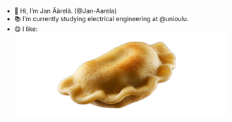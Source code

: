 - 👋 Hi, I’m Jan Äärelä. (@Jan-Aarela)
- 📚️ I’m currently studying electrical engineering at @unioulu.
- 😋 I like:
![alt_text](https://raw.githubusercontent.com/Jan-Aarela/Jan-Aarela/refs/heads/main/nam.png)
<!---
Jan-Aarela/Jan-Aarela is a ✨ special ✨ repository because its `README.md` (this file) appears on your GitHub profile.
You can click the Preview link to take a look at your changes.
--->
